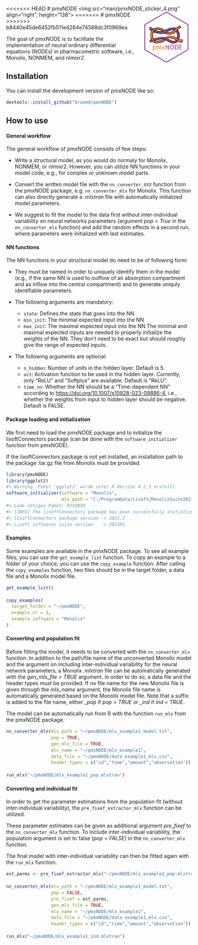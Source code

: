 
<!-- README.md is generated from README.Rmd. Please edit that file -->

\<\<\<\<\<\<\< HEAD \# pmxNODE \<img src=“man/pmxNODE_sticker_4.png”
align=“right”, height=“138”\> ======= \# pmxNODE
<img src="man/figures/pmxNODE_sticker_4.png" align="right" height="138">
\>\>\>\>\>\>\> b8440e45de6452fb511e4264e74588dc3f0969ea

<!-- badges: start -->
<!-- badges: end -->

The goal of pmxNODE is to facilitate the implementation of neural
ordinary differential equations (NODEs) in pharmacometric software,
i.e., Monolix, NONMEM, and nlmixr2.

## Installation

You can install the development version of pmxNODE like so:

``` r
devtools::install_github("braemd/pmxNODE")
```

## How to use

#### General workflow

The general workflow of pmxNODE consists of few steps:

- Write a structural model, as you would do normaly for Monolix, NONMEM,
  or nlmixr2. However, you can utilize NN functions in your model code,
  e.g., for complex or unknown model parts.

- Convert the written model file with the `nn_converter_XXX` function
  from the pmxNODE package, e.g. `nn_converter_mlx` for Monolix. This
  function can also directly generate a *.mlxtran* file with
  automatically initialized model parameters.

- We suggest to fit the model to the data first without inter-individual
  variability on neural networks parameters (argument *pop = True* in
  the `nn_converter_mlx` function) and add the random effects in a
  second run, where parameters were initialized with last estimates.

#### NN functions

The NN functions in your structural model do need to be of following
form:

- They must be named in order to uniquely identify them in the model
  (e.g., if the same NN is used to outflow of an absorption compartment
  and as inflow into the central compartment) and to generate uniquly
  identifiable parameters.

- The following arguments are mandatory:

  - `state`: Defines the state that goes into the NN
  - `min_init`: The minimal expected input into the NN
  - `max_init`: The maximal expected input into the NN The minimal and
    maximal expected inputs are needed to properly initialize the
    weights of the NN. They don’t need to be exact but should roughly
    give the range of expected inputs.

- The following arguments are optional:

  - `n_hidden`: Number of units in the hidden layer. Default is 5.
  - `act`: Activation function to be used in the hidden layer.
    Currently, only “ReLU” and “Softplus” are available. Default is
    “ReLU”.
  - `time_nn`: Whether the NN should be a “Time-dependent NN” according
    to <https://doi.org/10.1007/s10928-023-09886-4>, i.e., whether the
    weights from input to hidden layer should be negative. Default is
    FALSE.

#### Package loading and initialization

We first need to load the pmxNODE package and to initialize the
lixoftConnectors package (can be done with the `software_initializer`
function from pmxNODE).

If the lixoftConnectors package is not yet installed, an installation
path to the package .tar.gz file from Monolix must be provided.

``` r
library(pmxNODE)
library(ggplot2)
#> Warning: Paket 'ggplot2' wurde unter R Version 4.2.3 erstellt
software_initializer(software = "Monolix",
                     mlx_path = "C:/ProgramData/Lixoft/MonolixSuite2021R2")
#> Lade nötiges Paket: RJSONIO
#> [INFO] The lixoftConnectors package has been successfully initialized:
#> lixoftConnectors package version -> 2021.2
#> Lixoft softwares suite version   -> 2021R2
```

#### Examples

Some examples are available in the pmxNODE package. To see all example
files, you can use the `get_example_list` function. To copy an example
to a folder of your choice, you can use the `copy_example` function.
After calling the `copy_examples` function, two files should be in the
target folder, a data file and a Monolix model file.

``` r
get_example_list()

copy_examples(
  target_folder = "~/pmxNODE",
  example_nr = 1,
  example_software = "Monolix"
)
```

#### Converting and population fit

Before fitting the model, it needs to be converted with the
`nn_converter_mlx` function. In addition to the path/file name of the
unconverted Monolix model and the argument on including inter-individual
variability for the neural network parameters, a Monolix *.mlxtran* file
can be automatically generated with the *gen_mlx_file = TRUE* argument.
In order to do so, a data file and the header types must be provided. If
no file name for the new Monolix file is given through the *mlx_name*
argument, the Monolix file name is automatically generated based on the
Monolix model file. Note that a suffix is added to the file name, either
*\_pop* if *pop = TRUE* or *\_ind* if *ind = TRUE*.

The model can be automatically run from R with the function `run_mlx`
from the pmxNODE package.

``` r
nn_converter_mlx(mlx_path = "~/pmxNODE/mlx_example1_model.txt",
                 pop = TRUE,
                 gen_mlx_file = TRUE,
                 mlx_name = "~/pmxNODE/mlx_example1",
                 data_file = "~/pmxNODE/data_example1_mlx.csv",
                 header_types = c("id","time","amount","observation"))

run_mlx("~/pmxNODE/mlx_example1_pop.mlxtran")
```

#### Converting and individual fit

In order to get the parameter estimations from the population fit
(without inter-individual variability), the `pre_fixef_extractor_mlx`
function can be utilized.

These parameter estimates can be given as additional argument
*pre_fixef* to the `nn_converter_mlx` function. To include
inter-individual variability, the population argument is set to false
(*pop = FALSE*) in the `nn_converter_mlx` function.

The final model with inter-individual variability can then be fitted
again with the `run_mlx` function.

``` r
est_parms <- pre_fixef_extractor_mlx("~/pmxNODE/mlx_example1_pop.mlxtran")

nn_converter_mlx(mlx_path = "~/pmxNODE/mlx_example1_model.txt",
                 pop = FALSE,
                 pre_fixef = est_parms,
                 gen_mlx_file = TRUE,
                 mlx_name = "~/pmxNODE/mlx_example1",
                 data_file = "~/pmxNODE/data_example1_mlx.csv",
                 header_types = c("id","time","amount","observation"))

run_mlx("~/pmxNODE/mlx_example1_ind.mlxtran")
```
